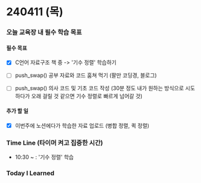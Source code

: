 # 240411 (목)

### 오늘 교육장 내 필수 학습 목표

#### 필수 목표

- [X] C언어 자료구조 책 중 -> '기수 정렬' 학습하기

- [ ] push_swap() 공부 자료와 코드 훔쳐 먹기 (팔만 코딩경, 블로그)

- [ ] push_swap() 의사 코드 및 기초 코드 작성 (30분 정도 내가 원하는 방식으로 시도하다가 오래 걸릴 것 같으면 기수 정렬로 빠르게 넘어갈 것)

#### 추가 할 일

- [X] 이번주에 노션에다가 학습한 자료 업로드 (병합 정렬, 퀵 정렬)

### Time Line (타이머 켜고 집중한 시간)

- 10:30 ~ : '기수 정렬' 학습

### Today I Learned

